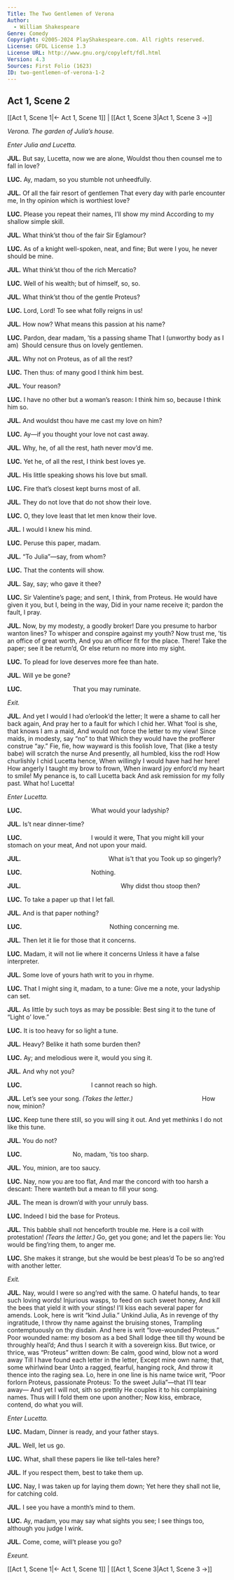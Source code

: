 ```yaml
---
Title: The Two Gentlemen of Verona
Author: 
  - William Shakespeare
Genre: Comedy
Copyright: ©2005-2024 PlayShakespeare.com. All rights reserved.
License: GFDL License 1.3
License URL: http://www.gnu.org/copyleft/fdl.html
Version: 4.3
Sources: First Folio (1623)
ID: two-gentlemen-of-verona-1-2
---
```


## Act 1, Scene 2
[[Act 1, Scene 1|← Act 1, Scene 1]] | [[Act 1, Scene 3|Act 1, Scene 3 →]]

*Verona. The garden of Julia’s house.*

*Enter Julia and Lucetta.*

**JUL.**
But say, Lucetta, now we are alone,
Wouldst thou then counsel me to fall in love?

**LUC.**
Ay, madam, so you stumble not unheedfully.

**JUL.**
Of all the fair resort of gentlemen
That every day with parle encounter me,
In thy opinion which is worthiest love?

**LUC.**
Please you repeat their names, I’ll show my mind
According to my shallow simple skill.

**JUL.**
What think’st thou of the fair Sir Eglamour?

**LUC.**
As of a knight well-spoken, neat, and fine;
But were I you, he never should be mine.

**JUL.**
What think’st thou of the rich Mercatio?

**LUC.**
Well of his wealth; but of himself, so, so.

**JUL.**
What think’st thou of the gentle Proteus?

**LUC.**
Lord, Lord! To see what folly reigns in us!

**JUL.**
How now? What means this passion at his name?

**LUC.**
Pardon, dear madam, ’tis a passing shame
That I (unworthy body as I am) 
Should censure thus on lovely gentlemen.

**JUL.**
Why not on Proteus, as of all the rest?

**LUC.**
Then thus: of many good I think him best.

**JUL.**
Your reason?

**LUC.**
I have no other but a woman’s reason:
I think him so, because I think him so.

**JUL.**
And wouldst thou have me cast my love on him?

**LUC.**
Ay—if you thought your love not cast away.

**JUL.**
Why, he, of all the rest, hath never mov’d me.

**LUC.**
Yet he, of all the rest, I think best loves ye.

**JUL.**
His little speaking shows his love but small.

**LUC.**
Fire that’s closest kept burns most of all.

**JUL.**
They do not love that do not show their love.

**LUC.**
O, they love least that let men know their love.

**JUL.**
I would I knew his mind.

**LUC.**
Peruse this paper, madam.

**JUL.**
“To Julia”—say, from whom?

**LUC.**
That the contents will show.

**JUL.**
Say, say; who gave it thee?

**LUC.**
Sir Valentine’s page; and sent, I think, from Proteus.
He would have given it you, but I, being in the way,
Did in your name receive it; pardon the fault, I pray.

**JUL.**
Now, by my modesty, a goodly broker!
Dare you presume to harbor wanton lines?
To whisper and conspire against my youth?
Now trust me, ’tis an office of great worth,
And you an officer fit for the place.
There! Take the paper; see it be return’d,
Or else return no more into my sight.

**LUC.**
To plead for love deserves more fee than hate.

**JUL.**
Will ye be gone?

**LUC.**
        That you may ruminate.

*Exit.*

**JUL.**
And yet I would I had o’erlook’d the letter;
It were a shame to call her back again,
And pray her to a fault for which I chid her.
What ’fool is she, that knows I am a maid,
And would not force the letter to my view!
Since maids, in modesty, say “no” to that
Which they would have the profferer construe “ay.”
Fie, fie, how wayward is this foolish love,
That (like a testy babe) will scratch the nurse
And presently, all humbled, kiss the rod!
How churlishly I chid Lucetta hence,
When willingly I would have had her here!
How angerly I taught my brow to frown,
When inward joy enforc’d my heart to smile!
My penance is, to call Lucetta back
And ask remission for my folly past.
What ho! Lucetta!

*Enter Lucetta.*

**LUC.**
           What would your ladyship?

**JUL.**
Is’t near dinner-time?

**LUC.**
           I would it were,
That you might kill your stomach on your meat,
And not upon your maid.

**JUL.**
              What is’t that you
Took up so gingerly?

**LUC.**
           Nothing.

**JUL.**
                Why didst thou stoop then?

**LUC.**
To take a paper up that I let fall.

**JUL.**
And is that paper nothing?

**LUC.**
              Nothing concerning me.

**JUL.**
Then let it lie for those that it concerns.

**LUC.**
Madam, it will not lie where it concerns
Unless it have a false interpreter.

**JUL.**
Some love of yours hath writ to you in rhyme.

**LUC.**
That I might sing it, madam, to a tune:
Give me a note, your ladyship can set.

**JUL.**
As little by such toys as may be possible:
Best sing it to the tune of “Light o’ love.”

**LUC.**
It is too heavy for so light a tune.

**JUL.**
Heavy? Belike it hath some burden then?

**LUC.**
Ay; and melodious were it, would you sing it.

**JUL.**
And why not you?

**LUC.**
           I cannot reach so high.

**JUL.**
Let’s see your song.
*(Takes the letter.)*
           How now, minion?

**LUC.**
Keep tune there still, so you will sing it out.
And yet methinks I do not like this tune.

**JUL.**
You do not?

**LUC.**
        No, madam, ’tis too sharp.

**JUL.**
You, minion, are too saucy.

**LUC.**
Nay, now you are too flat,
And mar the concord with too harsh a descant:
There wanteth but a mean to fill your song.

**JUL.**
The mean is drown’d with your unruly bass.

**LUC.**
Indeed I bid the base for Proteus.

**JUL.**
This babble shall not henceforth trouble me.
Here is a coil with protestation!
*(Tears the letter.)*
Go, get you gone; and let the papers lie:
You would be fing’ring them, to anger me.

**LUC.**
She makes it strange, but she would be best pleas’d
To be so ang’red with another letter.

*Exit.*

**JUL.**
Nay, would I were so ang’red with the same.
O hateful hands, to tear such loving words!
Injurious wasps, to feed on such sweet honey,
And kill the bees that yield it with your stings!
I’ll kiss each several paper for amends.
Look, here is writ “kind Julia.” Unkind Julia,
As in revenge of thy ingratitude,
I throw thy name against the bruising stones,
Trampling contemptuously on thy disdain.
And here is writ “love-wounded Proteus.”
Poor wounded name: my bosom as a bed
Shall lodge thee till thy wound be throughly heal’d;
And thus I search it with a sovereign kiss.
But twice, or thrice, was “Proteus” written down:
Be calm, good wind, blow not a word away
Till I have found each letter in the letter,
Except mine own name; that, some whirlwind bear
Unto a ragged, fearful, hanging rock,
And throw it thence into the raging sea.
Lo, here in one line is his name twice writ,
“Poor forlorn Proteus, passionate Proteus:
To the sweet Julia”—that I’ll tear away⁠—
And yet I will not, sith so prettily
He couples it to his complaining names.
Thus will I fold them one upon another;
Now kiss, embrace, contend, do what you will.

*Enter Lucetta.*

**LUC.**
Madam,
Dinner is ready, and your father stays.

**JUL.**
Well, let us go.

**LUC.**
What, shall these papers lie like tell-tales here?

**JUL.**
If you respect them, best to take them up.

**LUC.**
Nay, I was taken up for laying them down;
Yet here they shall not lie, for catching cold.

**JUL.**
I see you have a month’s mind to them.

**LUC.**
Ay, madam, you may say what sights you see;
I see things too, although you judge I wink.

**JUL.**
Come, come, will’t please you go?

*Exeunt.*

[[Act 1, Scene 1|← Act 1, Scene 1]] | [[Act 1, Scene 3|Act 1, Scene 3 →]]